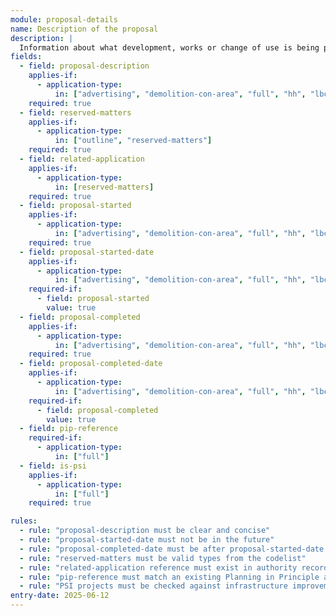 ```yaml
---
module: proposal-details
name: Description of the proposal
description: |
  Information about what development, works or change of use is being proposed
fields:
  - field: proposal-description
    applies-if:
      - application-type:
          in: ["advertising", "demolition-con-area", "full", "hh", "lbc", "outline"]
    required: true
  - field: reserved-matters
    applies-if:
      - application-type:
          in: ["outline", "reserved-matters"]
    required: true
  - field: related-application
    applies-if:
      - application-type:
          in: [reserved-matters]
    required: true
  - field: proposal-started
    applies-if:
      - application-type:
          in: ["advertising", "demolition-con-area", "full", "hh", "lbc", "outline"]
    required: true
  - field: proposal-started-date
    applies-if:
      - application-type:
          in: ["advertising", "demolition-con-area", "full", "hh", "lbc", "outline"]
    required-if:
      - field: proposal-started
        value: true
  - field: proposal-completed
    applies-if:
      - application-type:
          in: ["advertising", "demolition-con-area", "full", "hh", "lbc", "outline"]
    required: true
  - field: proposal-completed-date
    applies-if:
      - application-type:
          in: ["advertising", "demolition-con-area", "full", "hh", "lbc", "outline"]
    required-if:
      - field: proposal-completed
        value: true
  - field: pip-reference
    required-if:
      - application-type:
          in: ["full"]
  - field: is-psi
    applies-if:
      - application-type:
          in: ["full"]
    required: true

rules:
  - rule: "proposal-description must be clear and concise"
  - rule: "proposal-started-date must not be in the future"
  - rule: "proposal-completed-date must be after proposal-started-date if both provided"
  - rule: "reserved-matters must be valid types from the codelist"
  - rule: "related-application reference must exist in authority records"
  - rule: "pip-reference must match an existing Planning in Principle application"
  - rule: "PSI projects must be checked against infrastructure improvement plans"
entry-date: 2025-06-12
---
```

